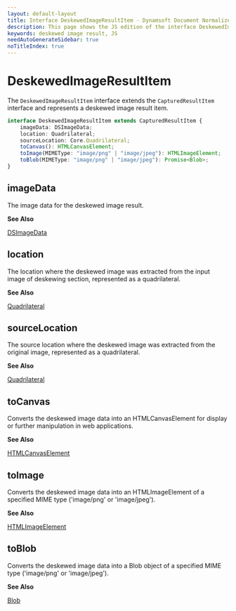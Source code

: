 ```yaml
---
layout: default-layout
title: Interface DeskewedImageResultItem - Dynamsoft Document Normalizer JS Edition API Reference
description: This page shows the JS edition of the interface DeskewedImageResultItem.
keywords: deskewed image result, JS
needAutoGenerateSidebar: true
noTitleIndex: true
---
```


# DeskewedImageResultItem

The `DeskewedImageResultItem` interface extends the `CapturedResultItem` interface and represents a deskewed image result item.

```ts
interface DeskewedImageResultItem extends CapturedResultItem {
    imageData: DSImageData;
    location: Quadrilateral;
    sourceLocation: Core.Quadrilateral;
    toCanvas(): HTMLCanvasElement;
    toImage(MIMEType: "image/png" | "image/jpeg"): HTMLImageElement;
    toBlob(MIMEType: "image/png" | "image/jpeg"): Promise<Blob>;
}
```

## imageData

The image data for the deskewed image result.

**See Also**

[DSImageData](https://www.dynamsoft.com/capture-vision/docs/web/programming/javascript/api-reference/core/basic-structures/ds-image-data.html)

## location

The location where the deskewed image was extracted from the input image of deskewing section, represented as a quadrilateral.

**See Also**

[Quadrilateral](https://www.dynamsoft.com/capture-vision/docs/web/programming/javascript/api-reference/core/basic-structures/quadrilateral.html)

## sourceLocation

The source location where the deskewed image was extracted from the original image, represented as a quadrilateral.

**See Also**

[Quadrilateral](https://www.dynamsoft.com/capture-vision/docs/web/programming/javascript/api-reference/core/basic-structures/quadrilateral.html)

## toCanvas

Converts the deskewed image data into an HTMLCanvasElement for display or further manipulation in web applications.

**See Also**

[HTMLCanvasElement](https://developer.mozilla.org/en-US/docs/Web/API/HTMLCanvasElement)

## toImage

Converts the deskewed image data into an HTMLImageElement of a specified MIME type ('image/png' or 'image/jpeg').

**See Also**

[HTMLImageElement](https://developer.mozilla.org/en-US/docs/Web/API/HTMLImageElement)

## toBlob

Converts the deskewed image data into a Blob object of a specified MIME type ('image/png' or 'image/jpeg').

**See Also**

[Blob](https://developer.mozilla.org/en-US/docs/Web/API/Blob)
